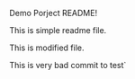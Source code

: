 Demo Porject README!

This is simple readme file.


This is modified file.

This is very bad commit to test`
